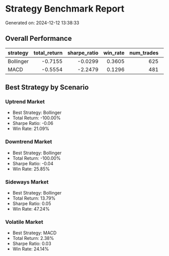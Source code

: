 # Strategy Benchmark Report

Generated on: 2024-12-12 13:38:33

## Overall Performance

| strategy   |   total_return |   sharpe_ratio |   win_rate |   num_trades |   execution_time |
|:-----------|---------------:|---------------:|-----------:|-------------:|-----------------:|
| Bollinger  |        -0.7155 |        -0.0299 |     0.3605 |          625 |           0.003  |
| MACD       |        -0.5554 |        -2.2479 |     0.1296 |          481 |           0.0034 |

## Best Strategy by Scenario

### Uptrend Market
- Best Strategy: Bollinger
- Total Return: -100.00%
- Sharpe Ratio: -0.06
- Win Rate: 21.09%

### Downtrend Market
- Best Strategy: Bollinger
- Total Return: -100.00%
- Sharpe Ratio: -0.04
- Win Rate: 25.85%

### Sideways Market
- Best Strategy: Bollinger
- Total Return: 13.79%
- Sharpe Ratio: 0.05
- Win Rate: 47.24%

### Volatile Market
- Best Strategy: MACD
- Total Return: 2.38%
- Sharpe Ratio: 0.03
- Win Rate: 24.14%

